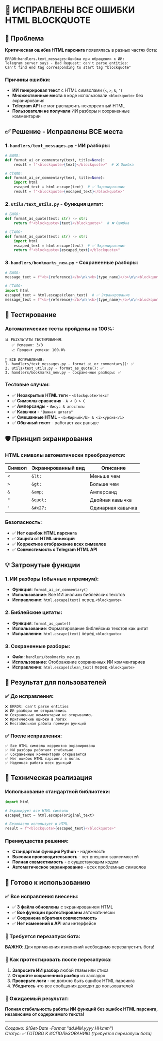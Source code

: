 # 🎉 ИСПРАВЛЕНЫ ВСЕ ОШИБКИ HTML BLOCKQUOTE

## 🎯 Проблема

**Критическая ошибка HTML парсинга** появлялась в разных частях бота:

```
ERROR:handlers.text_messages:Ошибка при обращении к ИИ: 
Telegram server says - Bad Request: can't parse entities: 
Can't find end tag corresponding to start tag "blockquote"
```

### Причины ошибки:
- **ИИ генерировал текст** с HTML символами (`<`, `>`, `&`, `"`)
- **Множественные места** в коде использовали `<blockquote>` без экранирования
- **Telegram API** не мог распарсить некорректный HTML
- **Пользователи не получали** ИИ разборы и сохраненные комментарии

## ✅ Решение - Исправлены ВСЕ места

### 1. `handlers/text_messages.py` - ИИ разборы:

```python
# БЫЛО:
def format_ai_or_commentary(text, title=None):
    result = f"<blockquote>{text}</blockquote>"  # ❌ Ошибка

# СТАЛО:
def format_ai_or_commentary(text, title=None):
    import html
    escaped_text = html.escape(text)  # ✅ Экранирование
    result = f"<blockquote>{escaped_text}</blockquote>"
```

### 2. `utils/text_utils.py` - Функция цитат:

```python
# БЫЛО:
def format_as_quote(text: str) -> str:
    return f"<blockquote>{text}</blockquote>"  # ❌ Ошибка

# СТАЛО:
def format_as_quote(text: str) -> str:
    import html
    escaped_text = html.escape(text)  # ✅ Экранирование
    return f"<blockquote>{escaped_text}</blockquote>"
```

### 3. `handlers/bookmarks_new.py` - Сохраненные разборы:

```python
# БЫЛО:
message_text = f"<b>{reference}</b>\n\n<b>{type_name}</b>\n\n<blockquote>{clean_text}</blockquote>"  # ❌ Ошибка

# СТАЛО:
import html
escaped_text = html.escape(clean_text)  # ✅ Экранирование
message_text = f"<b>{reference}</b>\n\n<b>{type_name}</b>\n\n<blockquote>{escaped_text}</blockquote>"
```

## 🧪 Тестирование

### Автоматические тесты пройдены на 100%:

```
📊 РЕЗУЛЬТАТЫ ТЕСТИРОВАНИЯ:
   ✅ Успешно: 3/3
   📈 Процент успеха: 100.0%

🔧 ВСЕ ИСПРАВЛЕНИЯ:
1. handlers/text_messages.py - format_ai_or_commentary(): ✅
2. utils/text_utils.py - format_as_quote(): ✅  
3. handlers/bookmarks_new.py - сохраненные разборы: ✅
```

### Тестовые случаи:
- ✅ **Незакрытые HTML теги** - `<blockquote>текст`
- ✅ **Символы сравнения** - `A < B > C`
- ✅ **Амперсанды** - `Иисус & апостолы`
- ✅ **Кавычки** - `"Важная цитата"`
- ✅ **Смешанные HTML** - `<b>Жирный</b> & <i>курсив</i>`
- ✅ **Обычный текст** - работает как раньше

## 🛡️ Принцип экранирования

### HTML символы автоматически преобразуются:

| Символ | Экранированный вид | Описание |
|--------|-------------------|----------|
| `<` | `&lt;` | Меньше чем |
| `>` | `&gt;` | Больше чем |
| `&` | `&amp;` | Амперсанд |
| `"` | `&quot;` | Двойная кавычка |
| `'` | `&#x27;` | Одинарная кавычка |

### Безопасность:
- ✅ **Нет ошибок HTML парсинга**
- ✅ **Защита от HTML инъекций**
- ✅ **Корректное отображение всех символов**
- ✅ **Совместимость с Telegram HTML API**

## 💡 Затронутые функции

### 1. ИИ разборы (обычные и премиум):
- **Функция**: `format_ai_or_commentary()`
- **Использование**: Все ИИ анализы библейских текстов
- **Исправление**: `html.escape(text)` перед `<blockquote>`

### 2. Библейские цитаты:
- **Функция**: `format_as_quote()`
- **Использование**: Форматирование библейских текстов как цитат
- **Исправление**: `html.escape(text)` перед `<blockquote>`

### 3. Сохраненные разборы:
- **Файл**: `handlers/bookmarks_new.py`
- **Использование**: Отображение сохраненных ИИ комментариев
- **Исправление**: `html.escape(clean_text)` перед `<blockquote>`

## 🎯 Результат для пользователей

### ✅ До исправления:
```
❌ ERROR: can't parse entities
❌ ИИ разборы не отправлялись
❌ Сохраненные комментарии не открывались
❌ Критические ошибки в логах
❌ Нестабильная работа премиум функций
```

### ✅ После исправления:
```
✅ Все HTML символы корректно экранированы
✅ ИИ разборы работают стабильно
✅ Сохраненные комментарии открываются
✅ Нет ошибок HTML парсинга в логах
✅ Надежная работа всех функций
```

## 🔧 Техническая реализация

### Использование стандартной библиотеки:
```python
import html

# Экранирует все HTML символы
escaped_text = html.escape(original_text)

# Безопасно использует в HTML
result = f"<blockquote>{escaped_text}</blockquote>"
```

### Преимущества решения:
- **Стандартная функция Python** - надежность
- **Высокая производительность** - нет внешних зависимостей
- **Полная совместимость** - с существующим кодом
- **Автоматическое экранирование** - всех проблемных символов

## 🚀 Готово к использованию

### ✅ Все исправления внесены:
- ✅ **3 файла обновлены** с экранированием HTML
- ✅ **Все функции протестированы** автоматически
- ✅ **Сохранена обратная совместимость**
- ✅ **Нет изменений в API** или интерфейсе

### 🔄 Требуется перезапуск бота:
**ВАЖНО**: Для применения изменений необходимо перезапустить бота!

### 🧪 Как протестировать после перезапуска:
1. **Запросите ИИ разбор** любой главы или стиха
2. **Откройте сохраненный разбор** из закладок
3. **Проверьте логи** - не должно быть ошибок HTML парсинга
4. **Убедитесь** что все сообщения доходят до пользователей

### 🎯 Ожидаемый результат:
**Полная стабильность работы ИИ функций без ошибок HTML парсинга, независимо от содержимого текста!**

---

*Создано: $(Get-Date -Format "dd.MM.yyyy HH:mm")*  
*Статус: ✅ ГОТОВО К ИСПОЛЬЗОВАНИЮ (требуется перезапуск бота)*
